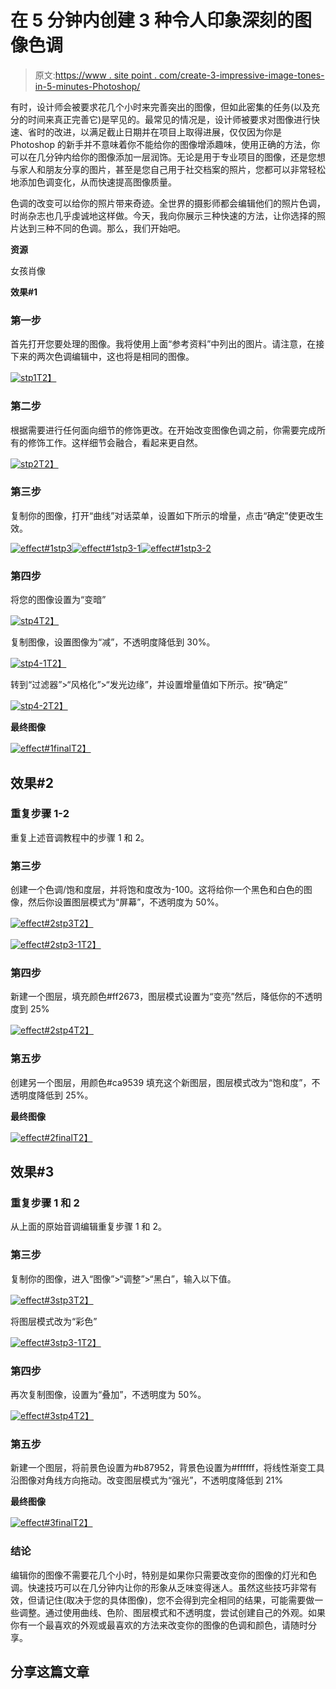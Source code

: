 # 在 5 分钟内创建 3 种令人印象深刻的图像色调

> 原文:[https://www . site point . com/create-3-impressive-image-tones-in-5-minutes-Photoshop/](https://www.sitepoint.com/create-3-impressive-image-tones-in-5-minutes-photoshop/)

有时，设计师会被要求花几个小时来完善突出的图像，但如此密集的任务(以及充分的时间来真正完善它)是罕见的。最常见的情况是，设计师被要求对图像进行快速、省时的改进，以满足截止日期并在项目上取得进展，仅仅因为你是 Photoshop 的新手并不意味着你不能给你的图像增添趣味，使用正确的方法，你可以在几分钟内给你的图像添加一层润饰。无论是用于专业项目的图像，还是您想与家人和朋友分享的图片，甚至是您自己用于社交档案的照片，您都可以非常轻松地添加色调变化，从而快速提高图像质量。

色调的改变可以给你的照片带来奇迹。全世界的摄影师都会编辑他们的照片色调，时尚杂志也几乎虔诚地这样做。今天，我向你展示三种快速的方法，让你选择的照片达到三种不同的色调。那么，我们开始吧。

**资源**

女孩肖像

**效果#1**

### 第一步

首先打开您要处理的图像。我将使用上面“参考资料”中列出的图片。请注意，在接下来的两次色调编辑中，这也将是相同的图像。

[![stp1](../Images/30f082a94a82e080a68bf7fd10c662de.png)T2】](https://www.sitepoint.com/wp-content/uploads/2013/03/stp1.png)

### 第二步

根据需要进行任何面向细节的修饰更改。在开始改变图像色调之前，你需要完成所有的修饰工作。这样细节会融合，看起来更自然。

[![stp2](../Images/71e234fa54130817bce27814e86b6398.png)T2】](https://www.sitepoint.com/wp-content/uploads/2013/03/stp2.png)

### 第三步

复制你的图像，打开“曲线”对话菜单，设置如下所示的增量，点击“确定”使更改生效。

[![effect#1stp3](../Images/248eeba61125167f52010320ce3caa69.png)](https://www.sitepoint.com/wp-content/uploads/2013/03/effect1stp3.png)[![effect#1stp3-1](../Images/9ab58dd437cdb92aa3ac67f48a56f089.png)](https://www.sitepoint.com/wp-content/uploads/2013/03/effect1stp3-1.png)[![effect#1stp3-2](../Images/7211ea06a366ed18344a060dec54faf1.png)](https://www.sitepoint.com/wp-content/uploads/2013/03/effect1stp3-2.png)

### 第四步

将您的图像设置为“变暗”

[![stp4](../Images/1f0ea99c53e83bad7cad74b0c1922188.png)T2】](https://www.sitepoint.com/wp-content/uploads/2013/03/stp4.png)

复制图像，设置图像为“减”，不透明度降低到 30%。

[![stp4-1](../Images/1e61d3ecaf33288d74820712fe77f6f4.png)T2】](https://www.sitepoint.com/wp-content/uploads/2013/03/stp4-1.png)

转到“过滤器”>“风格化”>“发光边缘”，并设置增量值如下所示。按“确定”

[![stp4-2](../Images/556d0c9c35383a821df94cc1de1f6059.png)T2】](https://www.sitepoint.com/wp-content/uploads/2013/03/stp4-2.png)

**最终图像**

[![effect#1final](../Images/ee2c5317d40a4e322ccee0359b6d48ae.png)T2】](https://www.sitepoint.com/wp-content/uploads/2013/03/effect1final.png)

## 效果#2

### 重复步骤 1-2

重复上述音调教程中的步骤 1 和 2。

### 第三步

创建一个色调/饱和度层，并将饱和度改为-100。这将给你一个黑色和白色的图像，然后你设置图层模式为“屏幕”，不透明度为 50%。

[![effect#2stp3](../Images/636db32214fde330757d1e2e4fc21c31.png)T2】](https://www.sitepoint.com/wp-content/uploads/2013/03/effect2stp3.png)

[![effect#2stp3-1](../Images/6ed9384343854cd7a967f12508a561c9.png)T2】](https://www.sitepoint.com/wp-content/uploads/2013/03/effect2stp3-1.png)

### 第四步

新建一个图层，填充颜色#ff2673，图层模式设置为“变亮”然后，降低你的不透明度到 25%

[![effect#2stp4](../Images/f9269f60a07b5b0d2ef6750edfd0e762.png)T2】](https://www.sitepoint.com/wp-content/uploads/2013/03/effect2stp4.png)

### 第五步

创建另一个图层，用颜色#ca9539 填充这个新图层，图层模式改为“饱和度”，不透明度降低到 25%。

**最终图像**

[![effect#2final](../Images/841ea9b44bc509cee6160566a2841e43.png)T2】](https://www.sitepoint.com/wp-content/uploads/2013/03/effect2final.png)

## 效果#3

### 重复步骤 1 和 2

从上面的原始音调编辑重复步骤 1 和 2。

### 第三步

复制你的图像，进入“图像”>“调整”>“黑白”，输入以下值。

[![effect#3stp3](../Images/9dd7d8ebdb3073e5b1c2a0c2788f337f.png)T2】](https://www.sitepoint.com/wp-content/uploads/2013/03/effect3stp3.png)

将图层模式改为“彩色”

[![effect#3stp3-1](../Images/41e4f0438d23cd19aed5f053907bb887.png)T2】](https://www.sitepoint.com/wp-content/uploads/2013/03/effect3stp3-1.png)

### 第四步

再次复制图像，设置为“叠加”，不透明度为 50%。

[![effect#3stp4](../Images/8dbd1769e8c2300c8ec92a015165cce3.png)T2】](https://www.sitepoint.com/wp-content/uploads/2013/03/effect3stp4.png)

### 第五步

新建一个图层，将前景色设置为#b87952，背景色设置为#ffffff，将线性渐变工具沿图像对角线方向拖动。改变图层模式为“强光”，不透明度降低到 21%

**最终图像**

[![effect#3final](../Images/881b413a0119d7cb98b3563537ffeb22.png)T2】](https://www.sitepoint.com/wp-content/uploads/2013/03/effect3final.png)

### 结论

编辑你的图像不需要花几个小时，特别是如果你只需要改变你的图像的灯光和色调。快速技巧可以在几分钟内让你的形象从乏味变得迷人。虽然这些技巧非常有效，但请记住(取决于您的具体图像)，您不会得到完全相同的结果，可能需要做一些调整。通过使用曲线、色阶、图层模式和不透明度，尝试创建自己的外观。如果你有一个最喜欢的外观或最喜欢的方法来改变你的图像的色调和颜色，请随时分享。

## 分享这篇文章